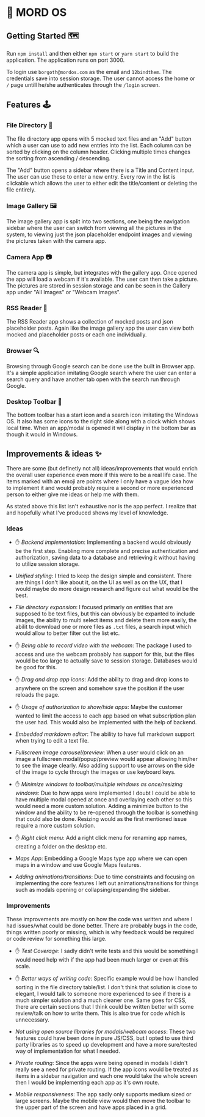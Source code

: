 # 🧐 MORD OS

## Getting Started 🗺️

Run `npm install` and then either `npm start` or `yarn start` to build the application. The application runs on port 3000.

To login use `borgoth@mordos.com` as the email and `12bindthem`. The credentials save into session storage. The user cannot access the home or `/` page untill he/she authenticates through the `/login` screen.

## Features 🕹️

### File Directory 📁

The file directory app opens with 5 mocked text files and an "Add" button which a user can use to add new entries into the list. Each column can be sorted by clicking on the column header. Clicking multiple times changes the sorting from ascending / descending.

The "Add" button opens a sidebar where there is a Title and Content input. The user can use these to enter a new entry. Every row in the list is clickable which allows the user to either edit the title/content or deleting the file entirely.

### Image Gallery 🖼️

The image gallery app is split into two sections, one being the navigation sidebar where the user can switch from viewing all the pictures in the system, to viewing just the json placeholder endpoint images and viewing the pictures taken with the camera app.

### Camera App 📷

The camera app is simple, but integrates with the gallery app. Once opened the app will load a webcam if it's available. The user can then take a picture. The pictures are stored in session storage and can be seen in the Gallery app under "All Images" or "Webcam Images".

### RSS Reader 📰

The RSS Reader app shows a collection of mocked posts and json placeholder posts. Again like the image gallery app the user can view both mocked and placeholder posts or each one individually.

### Browser 🔍

Browsing through Google search can be done use the built in Browser app. It's a simple application imitating Google search where the user can enter a search query and have another tab open with the search run through Google.

### Desktop Toolbar 🧰

The bottom toolbar has a start icon and a search icon imitating the Windows OS. It also has some icons to the right side along with a clock which shows local time. When an app/modal is opened it will display in the bottom bar as though it would in Windows.

## Improvements & ideas ✨

There are some (but definetly not all) ideas/improvements that would enrich the overall user experience even more if this were to be a real life case. The items marked with an emoji are points where I only have a vague idea how to implement it and would probably require a second or more experienced person to either give me ideas or help me with them.

As stated above this list isn't exhaustive nor is the app perfect. I realize that and hopefully what I've produced shows my level of knowledge.

### Ideas

- ✋ *Backend implementation*: Implementing a backend would obviously be the first step. Enabling more complete and precise authentication and authorization, saving data to a database and retrieving it without having to utilize session storage.

- *Unified styling*: I tried to keep the design simple and consistent. There are things I don't like about it, on the UI as well as on the UX, that I would maybe do more design research and figure out what would be the best.

- *File directory expansion*: I focused primarly on entities that are supposed to be text files, but this can obviously be expanted to include images, the ability to multi select items and delete them more easily, the abilit to download one or more files as `.txt` files, a search input which would allow to better filter out the list etc.

- ✋ *Being able to record video with the webcam*: The package I used to access and use the webcam probably has support for this, but the files would be too large to actually save to session storage. Databases would be good for this.

- ✋ *Drag and drop app icons*: Add the ability to drag and drop icons to anywhere on the screen and somehow save the position if the user reloads the page.

- ✋ *Usage of authorization to show/hide apps*: Maybe the customer wanted to limit the access to each app based on what subscription plan the user had. This would also be implemented with the help of backend.

- *Embedded markdown editor*: The ability to have full markdown support when trying to edit a text file.

- *Fullscreen image carousel/preview*: When a user would click on an image a fullscreen modal/popup/preview would appear allowing him/her to see the image clearly. Also adding support to use arrows on the side of the image to cycle through the images or use keyboard keys.

- ✋ *Minimize windows to toolbar/multiple windows as once/resizing windows*: Due to how apps were implemented I doubt I could be able to have multiple modal opened at once and overlaying each other so this would need a more custom solution. Adding a minimize button to the window and the ability to be re-opened through the toolbar is something that could also be done. Resizing would as the first mentioned issue require a more custom solution.

- ✋ *Right click menu*: Add a right click menu for renaming app names, creating a folder on the desktop etc.

- *Maps App*: Embedding a Google Maps type app where we can open maps in a window and use Google Maps features.

- *Adding animations/transitions*: Due to time constraints and focusing on implementing the core features I left out animations/transitions for things such as modals opening or collapsing/expanding the sidebar.

### Improvements

These improvements are mostly on how the code was written and where I had issues/what could be done better. There are probably bugs in the code, things written poorly or missing, which is why feedback would be required or code review for something this large.

- ✋ *Test Coverage*: I sadly didn't write tests and this would be something I would need help with if the app had been much larger or even at this scale.

- ✋ *Better ways of writing code*: Specific example would be how I handled sorting in the file directory table/list. I don't think that solution is close to elegant, I would talk to someone more experienced to see if there is a much simpler solution and a much cleaner one. Same goes for CSS, there are certain sections that I think could be written better with some review/talk on how to write them. This is also true for code which is unnecessary.

- *Not using open source libraries for modals/webcam access*: These two features could have been done in pure JS/CSS, but I opted to use third party libraries as to speed up development and have a more sure/tested way of implementation for what I needed.

- *Private routing*: Since the apps were being opened in modals I didn't really see a need for private routing. If the app icons would be treated as items in a sidebar navigation and each one would take the whole screen then I would be implementing each app as it's own route.

- *Mobile responsiveness*: The app sadly only supports medium sized or large screens. Maybe the mobile view would then move the toolbar to the upper part of the screen and have apps placed in a grid.
